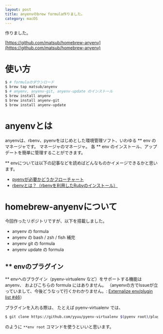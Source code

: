 ```yaml
---
layout: post
title: anyenvのbrew formula作りました。
category: macOS
---
```


作りました。

[https://github.com/matsub/homebrew-anyenv](https://github.com/matsub/homebrew-anyenv)


# 使い方

```sh
$ # formulaのダウンロード
$ brew tap matsub/anyenv
$ # anyenv, anyenv-git, anyenv-update のインストール
$ brew install anyenv
$ brew install anyenv-git
$ brew install anyenv-update
```


# anyenvとは
anyenvは、rbenv、pyenvをはじめとした環境管理ソフト、いわゆる ** env のマネージャです。
マネージャのマネージャ。
各 ** env のインストール、アップデートを簡単に管理することができます。

** envについては以下の記事などを読めばどんなものかイメージできるかと思います。

- [pyenvが必要かどうかフローチャート](http://qiita.com/shibukawa/items/0daab479a2fd2cb8a0e7)
- [rbenvとは？（rbenvを利用したRubyのインストール）](http://qiita.com/yunzeroin/items/33a51c805e60ed5eca0e)


# homebrew-anyenvについて
今回作ったリポジトリですが、以下を搭載しました。

- anyenv の formula
- anyenv の bash / zsh / fish 補完
- anyenv git の formula
- anyenv update の formula

## ** envのプラグイン
** envへのプラグイン（pyenv-virtualenv など）をサポートする機能はanyenv、
およびこちらの formula にはありません。
（anyenvの方でIssueが立っていまして、今後どうなって行くかわかりません。: [Externalize env/plugin list #46](https://github.com/riywo/anyenv/issues/46)）

プラグインを入れる際は、 たとえば pyenv-virtualenv では、

```sh
$ git clone https://github.com/yyuu/pyenv-virtualenv $(pyenv root)/plugins/pyenv-virtualenv
```

のように `**env root` コマンドを使うといいと思います。
